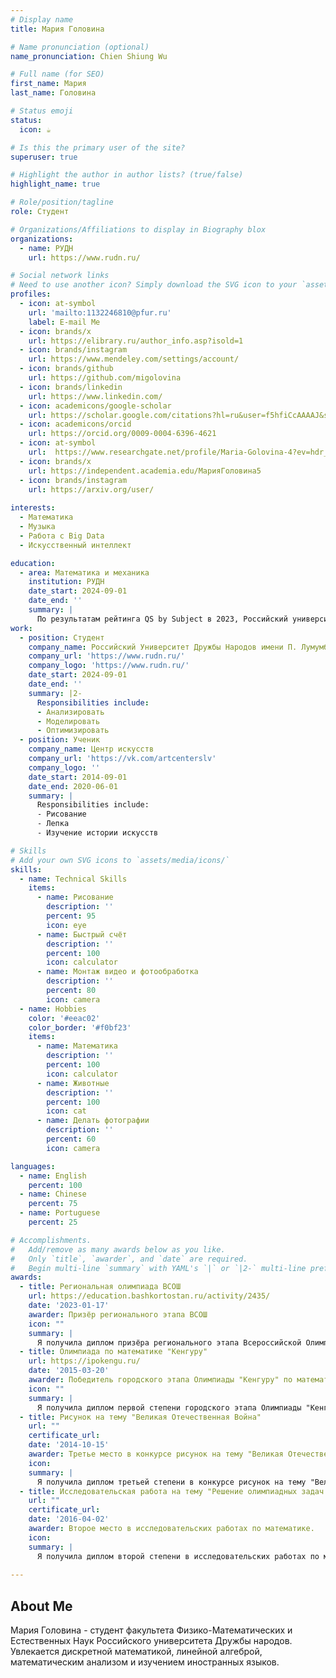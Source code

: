 ```yaml
---
# Display name
title: Мария Головина

# Name pronunciation (optional)
name_pronunciation: Chien Shiung Wu

# Full name (for SEO)
first_name: Мария
last_name: Головина

# Status emoji
status:
  icon: ☕️

# Is this the primary user of the site?
superuser: true

# Highlight the author in author lists? (true/false)
highlight_name: true

# Role/position/tagline
role: Студент

# Organizations/Affiliations to display in Biography blox
organizations:
  - name: РУДН
    url: https://www.rudn.ru/

# Social network links
# Need to use another icon? Simply download the SVG icon to your `assets/media/icons/` folder.
profiles:
  - icon: at-symbol
    url: 'mailto:1132246810@pfur.ru'
    label: E-mail Me
  - icon: brands/x
    url: https://elibrary.ru/author_info.asp?isold=1
  - icon: brands/instagram
    url: https://www.mendeley.com/settings/account/
  - icon: brands/github
    url: https://github.com/migolovina
  - icon: brands/linkedin
    url: https://www.linkedin.com/
  - icon: academicons/google-scholar
    url: https://scholar.google.com/citations?hl=ru&user=f5hfiCcAAAAJ&scilu=&scisig=AC8hv-oAAAAAaATh3Zpo9Vs8PhGtOKDPoMcT-WI
  - icon: academicons/orcid
    url: https://orcid.org/0009-0004-6396-4621
  - icon: at-symbol
    url:  https://www.researchgate.net/profile/Maria-Golovina-4?ev=hdr_xprf&_sg=WgH6vmCQ860ZA81vrEtAyHy3zzr76C46iyYMydUMTghXbEkXBa9wYzB32D07xIE01mMUh7OAP-m04r9JDWibFIgY
  - icon: brands/x
    url: https://independent.academia.edu/МарияГоловина5
  - icon: brands/instagram
    url: https://arxiv.org/user/
    
interests:
  - Математика
  - Музыка
  - Работа с Big Data
  - Искусственный интеллект

education:
  - area: Математика и механика
    institution: РУДН
    date_start: 2024-09-01
    date_end: ''
    summary: |
      По результатам рейтинга QS by Subject в 2023, Российский университет дружбы народов занят 87-е место в мире по направлению "Математика". По данным RAEX на 2024 год, Российский университет дружбы народов входит в предметный рейтинг вузов по математике с показателем 7-е место.
work:
  - position: Студент
    company_name: Российский Университет Дружбы Народов имени П. Лумумбы
    company_url: 'https://www.rudn.ru/'
    company_logo: 'https://www.rudn.ru/'
    date_start: 2024-09-01
    date_end: ''
    summary: |2-
      Responsibilities include:
      - Анализировать
      - Моделировать
      - Оптимизировать
  - position: Ученик
    company_name: Центр искусств
    company_url: 'https://vk.com/artcenterslv'
    company_logo: ''
    date_start: 2014-09-01
    date_end: 2020-06-01
    summary: |
      Responsibilities include:
      - Рисование
      - Лепка
      - Изучение истории искусств

# Skills
# Add your own SVG icons to `assets/media/icons/`
skills:
  - name: Technical Skills
    items:
      - name: Рисование
        description: ''
        percent: 95
        icon: eye
      - name: Быстрый счёт
        description: ''
        percent: 100
        icon: calculator
      - name: Монтаж видео и фотообработка
        description: ''
        percent: 80
        icon: camera
  - name: Hobbies
    color: '#eeac02'
    color_border: '#f0bf23'
    items:
      - name: Математика
        description: ''
        percent: 100
        icon: calculator
      - name: Животные
        description: ''
        percent: 100
        icon: cat
      - name: Делать фотографии
        description: ''
        percent: 60
        icon: camera

languages:
  - name: English
    percent: 100
  - name: Chinese
    percent: 75
  - name: Portuguese
    percent: 25

# Accomplishments.
#   Add/remove as many awards below as you like.
#   Only `title`, `awarder`, and `date` are required.
#   Begin multi-line `summary` with YAML's `|` or `|2-` multi-line prefix and indent 2 spaces below.
awards:
  - title: Региональная олимпиада ВСОШ
    url: https://education.bashkortostan.ru/activity/2435/
    date: '2023-01-17'
    awarder: Призёр регионального этапа ВСОШ
    icon: ""
    summary: |
      Я получила диплом призёра регионального этапа Всероссийской Олимпиады Школьников по предмету "Экономика".
  - title: Олимпиада по математике "Кенгуру"
    url: https://ipokengu.ru/
    date: '2015-03-20'
    awarder: Победитель городского этапа Олимпиады "Кенгуру" по математике.
    icon: ""
    summary: |
      Я получила диплом первой степени городского этапа Олимпиады "Кенгуру" и плюшевую игрушку.
  - title: Рисунок на тему "Великая Отечественная Война"
    url: ""
    certificate_url:
    date: '2014-10-15'
    awarder: Третье место в конкурсе рисунок на тему "Великая Отечественная Война".
    icon:
    summary: |
      Я получила диплом третьей степени в конкурсе рисунок на тему "Великая Отечественная Война".
  - title: Исследовательская работа на тему "Решение олимпиадных задач по математике".
    url: ""
    certificate_url:
    date: '2016-04-02'
    awarder: Второе место в исследовательских работах по математике.
    icon:
    summary: |
      Я получила диплом второй степени в исследовательских работах по математике.
     
---
```


## About Me

Мария Головина - студент факультета Физико-Математических и Естественных Наук Российского университета Дружбы народов. Увлекается дискретной математикой, линейной алгеброй, математическим анализом и изучением иностранных языков.

